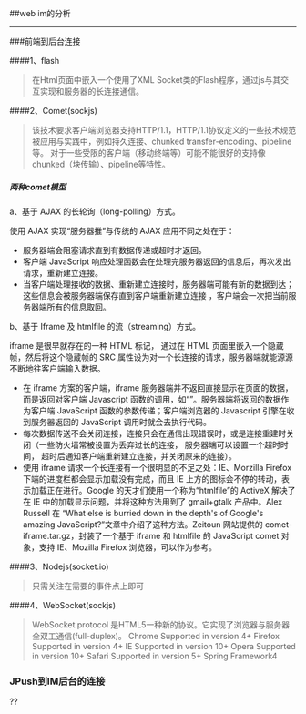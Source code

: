 ##web im的分析
***
###前端到后台连接

####1、flash
> 在Html页面中嵌入一个使用了XML Socket类的Flash程序，通过js与其交互实现和服务器的长连接通信。

####2、Comet(sockjs)
> 该技术要求客户端浏览器支持HTTP/1.1，HTTP/1.1协议定义的一些技术规范被应用与实践中，例如持久连接、chunked transfer-encoding、pipeline等。
对于一些受限的客户端（移动终端等）可能不能很好的支持像chunked（块传输）、pipeline等特性。

##### 两种comet模型
> 
a、基于 AJAX 的长轮询（long-polling）方式。
>
使用 AJAX 实现“服务器推”与传统的 AJAX 应用不同之处在于：
* 服务器端会阻塞请求直到有数据传递或超时才返回。
* 客户端 JavaScript 响应处理函数会在处理完服务器返回的信息后，再次发出请求，重新建立连接。
* 当客户端处理接收的数据、重新建立连接时，服务器端可能有新的数据到达；这些信息会被服务器端保存直到客户端重新建立连接     ，客户端会一次把当前服务器端所有的信息取回。
>
b、基于 Iframe 及 htmlfile 的流（streaming）方式。
>
iframe 是很早就存在的一种 HTML 标记， 通过在 HTML 页面里嵌入一个隐蔵帧，然后将这个隐蔵帧的 SRC 属性设为对一个长连接的请求，服务器端就能源源不断地往客户端输入数据。
* 在 iframe 方案的客户端，iframe 服务器端并不返回直接显示在页面的数据，而是返回对客户端 Javascript 函数的调用，如“<script type="text/javascript">js_func(“data from server ”)</script>”。服务器端将返回的数据作为客户端 JavaScript 函数的参数传递；客户端浏览器的 Javascript 引擎在收到服务器返回的 JavaScript 调用时就会去执行代码。
* 每次数据传送不会关闭连接，连接只会在通信出现错误时，或是连接重建时关闭（一些防火墙常被设置为丢弃过长的连接， 服务器端可以设置一个超时时间， 超时后通知客户端重新建立连接，并关闭原来的连接）。
* 使用 iframe 请求一个长连接有一个很明显的不足之处：IE、Morzilla Firefox 下端的进度栏都会显示加载没有完成，而且 IE 上方的图标会不停的转动，表示加载正在进行。Google 的天才们使用一个称为“htmlfile”的 ActiveX 解决了在 IE 中的加载显示问题，并将这种方法用到了 gmail+gtalk 产品中。Alex Russell 在 “What else is burried down in the depth's of Google's amazing JavaScript?”文章中介绍了这种方法。Zeitoun 网站提供的 comet-iframe.tar.gz，封装了一个基于 iframe 和 htmlfile 的 JavaScript comet 对象，支持 IE、Mozilla Firefox 浏览器，可以作为参考。

####3、Nodejs(socket.io)
> 只需关注在需要的事件点上即可

####4、WebSocket(sockjs)
> WebSocket protocol 是HTML5一种新的协议。它实现了浏览器与服务器全双工通信(full-duplex)。
Chrome    Supported in version 4+
Firefox   Supported in version 4+
IE        Supported in version 10+
Opera     Supported in version 10+
Safari    Supported in version 5+
Spring Framework4

### JPush到IM后台的连接
??
